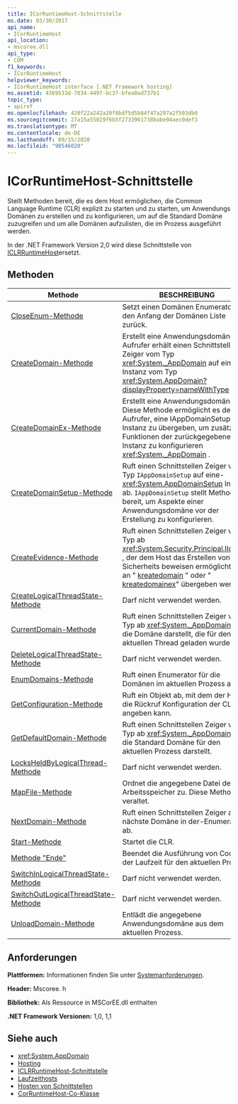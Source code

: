 ```yaml
---
title: ICorRuntimeHost-Schnittstelle
ms.date: 03/30/2017
api_name:
- ICorRuntimeHost
api_location:
- mscoree.dll
api_type:
- COM
f1_keywords:
- ICorRuntimeHost
helpviewer_keywords:
- ICorRuntimeHost interface [.NET Framework hosting]
ms.assetid: 4369533d-7834-4497-bc37-bfea0ad737b1
topic_type:
- apiref
ms.openlocfilehash: 420f22a242a20f8bdf5d5b84f47a297a2f503db0
ms.sourcegitcommit: 27a15a55019f6b5f2733961738babe94aec0def3
ms.translationtype: MT
ms.contentlocale: de-DE
ms.lasthandoff: 09/15/2020
ms.locfileid: "90546020"
---
```

# <a name="icorruntimehost-interface"></a>ICorRuntimeHost-Schnittstelle
Stellt Methoden bereit, die es dem Host ermöglichen, die Common Language Runtime (CLR) explizit zu starten und zu starten, um Anwendungs Domänen zu erstellen und zu konfigurieren, um auf die Standard Domäne zuzugreifen und um alle Domänen aufzulisten, die im Prozess ausgeführt werden.  
  
 In der .NET Framework Version 2,0 wird diese Schnittstelle von [ICLRRuntimeHost](iclrruntimehost-interface.md)ersetzt.  
  
## <a name="methods"></a>Methoden  
  
|Methode|BESCHREIBUNG|  
|------------|-----------------|  
|[CloseEnum-Methode](icorruntimehost-closeenum-method.md)|Setzt einen Domänen Enumerator auf den Anfang der Domänen Liste zurück.|  
|[CreateDomain-Methode](icorruntimehost-createdomain-method.md)|Erstellt eine Anwendungsdomäne. Der Aufrufer erhält einen Schnittstellen Zeiger vom Typ <xref:System._AppDomain> auf eine Instanz vom Typ <xref:System.AppDomain?displayProperty=nameWithType> .|  
|[CreateDomainEx-Methode](icorruntimehost-createdomainex-method.md)|Erstellt eine Anwendungsdomäne. Diese Methode ermöglicht es dem Aufrufer, eine IAppDomainSetup-Instanz zu übergeben, um zusätzliche Funktionen der zurückgegebenen Instanz zu konfigurieren <xref:System._AppDomain> .|  
|[CreateDomainSetup-Methode](icorruntimehost-createdomainsetup-method.md)|Ruft einen Schnittstellen Zeiger vom Typ `IAppDomainSetup` auf eine- <xref:System.AppDomainSetup> Instanz ab. `IAppDomainSetup` stellt Methoden bereit, um Aspekte einer Anwendungsdomäne vor der Erstellung zu konfigurieren.|  
|[CreateEvidence-Methode](icorruntimehost-createevidence-method.md)|Ruft einen Schnittstellen Zeiger vom Typ ab <xref:System.Security.Principal.IIdentity> , der dem Host das Erstellen von Sicherheits beweisen ermöglicht, die an " [kreatedomain](icorruntimehost-createdomain-method.md) " oder " [kreatedomainex](icorruntimehost-createdomainex-method.md)" übergeben werden.|  
|[CreateLogicalThreadState-Methode](icorruntimehost-createlogicalthreadstate-method.md)|Darf nicht verwendet werden.|  
|[CurrentDomain-Methode](icorruntimehost-currentdomain-method.md)|Ruft einen Schnittstellen Zeiger vom Typ ab <xref:System._AppDomain> , der die Domäne darstellt, die für den aktuellen Thread geladen wurde.|  
|[DeleteLogicalThreadState-Methode](icorruntimehost-deletelogicalthreadstate-method.md)|Darf nicht verwendet werden.|  
|[EnumDomains-Methode](icorruntimehost-enumdomains-method.md)|Ruft einen Enumerator für die Domänen im aktuellen Prozess ab.|  
|[GetConfiguration-Methode](icorruntimehost-getconfiguration-method.md)|Ruft ein Objekt ab, mit dem der Host die Rückruf Konfiguration der CLR angeben kann.|  
|[GetDefaultDomain-Methode](icorruntimehost-getdefaultdomain-method.md)|Ruft einen Schnittstellen Zeiger vom Typ ab <xref:System._AppDomain> , der die Standard Domäne für den aktuellen Prozess darstellt.|  
|[LocksHeldByLogicalThread-Methode](icorruntimehost-locksheldbylogicalthread-method.md)|Darf nicht verwendet werden.|  
|[MapFile-Methode](icorruntimehost-mapfile-method.md)|Ordnet die angegebene Datei dem Arbeitsspeicher zu. Diese Methode ist veraltet.|  
|[NextDomain-Methode](icorruntimehost-nextdomain-method.md)|Ruft einen Schnittstellen Zeiger auf die nächste Domäne in der-Enumeration ab.|  
|[Start-Methode](icorruntimehost-start-method.md)|Startet die CLR.|  
|[Methode "Ende"](icorruntimehost-stop-method.md)|Beendet die Ausführung von Code in der Laufzeit für den aktuellen Prozess.|  
|[SwitchInLogicalThreadState-Methode](icorruntimehost-switchinlogicalthreadstate-method.md)|Darf nicht verwendet werden.|  
|[SwitchOutLogicalThreadState-Methode](icorruntimehost-switchoutlogicalthreadstate-method.md)|Darf nicht verwendet werden.|  
|[UnloadDomain-Methode](icorruntimehost-unloaddomain-method.md)|Entlädt die angegebene Anwendungsdomäne aus dem aktuellen Prozess.|  
  
## <a name="requirements"></a>Anforderungen  
 **Plattformen:** Informationen finden Sie unter [Systemanforderungen](../../get-started/system-requirements.md).  
  
 **Header:** Mscoree. h  
  
 **Bibliothek:** Als Ressource in MSCorEE.dll enthalten  
  
 **.NET Framework Versionen:** 1,0, 1,1  
  
## <a name="see-also"></a>Siehe auch

- <xref:System.AppDomain>
- [Hosting](index.md)
- [ICLRRuntimeHost-Schnittstelle](iclrruntimehost-interface.md)
- [Laufzeithosts](/previous-versions/dotnet/netframework-4.0/a51xd4ze(v=vs.100))
- [Hosten von Schnittstellen](hosting-interfaces.md)
- [CorRuntimeHost-Co-Klasse](corruntimehost-coclass.md)
